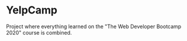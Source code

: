 # YelpCamp
Project where everything learned on the "The Web Developer Bootcamp 2020" course is combined.
